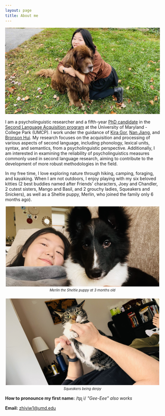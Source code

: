 ```yaml
---
layout: page
title: About me
---
```


![my photo](Bruno.jpg)

I am a psycholinguistic researcher and a fifth-year [PhD candidate](https://sllc.umd.edu/directory/zhiyi-wu) in the [Second Language Acquisition program](https://sllc.umd.edu/directory/zhiyi-jenny-wu) at the University of Maryland - College Park (UMCP). I work under the guidance of [Kira Gor](https://sllc.umd.edu/directory/kira-gor), [Nan Jiang](https://sllc.umd.edu/directory/nan-jiang), and [Bronson Hui](https://bronson-hui.github.io/index.html). My research focuses on the acquisition and processing of various aspects of second language, including phonology, lexical units, syntax, and semantics, from a psycholinguistic perspective. Additionally, I am interested in examining the reliability of psycholinguistics measures commonly used in second language research, aiming to contribute to the development of more robust methodologies in the field.

In my free time, I love exploring nature through hiking, camping, foraging, and kayaking. 
When I am not outdoors, I enjoy playing with my six beloved kitties (2 best buddies named after Friends' characters, Joey and Chandler, 2 cutest sisters, Mango and Basil, and 2 grouchy ladies, Squeakers and Snickers), as well as a Sheltie puppy, Merlin, who joined the family only 6 months ago).


<div style="display: flex; justify-content: center; gap: 20px; flex-wrap: wrap;">
  <figure style="display: flex; flex-direction: column; align-items: center; margin: 0;">
    <img src="/assets/img/Merlin.jpg" alt="Merlin-pup" width="500"/>
    <figcaption style="font-size: 0.8em; font-style: italic; text-align: center; margin-top: 5px;">Merlin the Sheltie puppy at 3 months old</figcaption>
  </figure>
  <figure style="display: flex; flex-direction: column; align-items: center; margin: 0;">
    <img src="/assets/img/Squeakers.jpg" alt="Squeakers" width="500"/>
    <figcaption style="font-size: 0.8em; font-style: italic; text-align: center; margin-top: 5px;">Squeakers being derpy</figcaption>
  </figure>
</div>


**How to pronounce my first name:** /tʂʅ i/ _"Gee-Eee" also works_

**Email:** zhiyiw1@umd.edu
